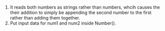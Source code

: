 1. It reads both numbers as strings rather than numbers, whcih causes the their addition to simply be appending the second number to the first rather than adding them together.
2. Put input data for num1 and num2 inside Number().

